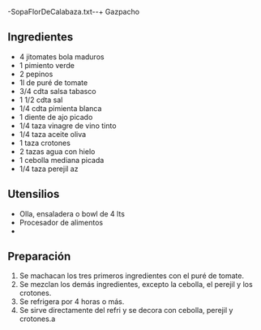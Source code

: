 -SopaFlorDeCalabaza.txt--+ Gazpacho

## Ingredientes

- 4 jitomates bola maduros
- 1 pimiento verde
- 2 pepinos
- 1l de puré de tomate
- 3/4 cdta salsa tabasco
- 1 1/2 cdta sal
- 1/4 cdta pimienta blanca
- 1 diente de ajo picado
- 1/4 taza vinagre de vino tinto
- 1/4 taza aceite oliva
- 1 taza crotones
- 2 tazas agua con hielo
- 1 cebolla mediana picada
- 1/4 taza perejil
az
## Utensilios

- Olla, ensaladera o bowl de 4 lts
- Procesador de alimentos
- 



## Preparación

1. Se machacan los tres primeros ingredientes con el puré de tomate.
2. Se mezclan los demás ingredientes, excepto la cebolla, el perejil y los crotones.
3. Se refrigera por 4 horas o más.
4. Se sirve directamente del refri y se decora con cebolla, perejil y crotones.a

